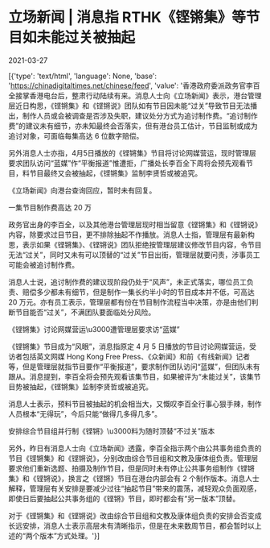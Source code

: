 # 立场新闻 | 消息指 RTHK《铿锵集》等节目如未能过关被抽起

2021-03-27

[{'type': 'text/html', 'language': None, 'base': 'https://chinadigitaltimes.net/chinese/feed', 'value': '香港政府委派政务官李百全接掌香港电台后，整肃行动陆续有来。消息人士向《立场新闻》表示，港台管理层近日构思，《铿锵集》和《铿锵说》团队如有节目因未能“过关”导致节目无法播出，制作人员或会被调查是否涉及失职，建议处分方式为追讨制作费。“追讨制作费”的建议未有细节，亦未知最终会否落实，但有港台员工估计，节目监制或成为追讨对象，可面临每集高达 6 位数字赔偿。

另外消息人士亦指，4月5日播放的《铿锵集》节目将讨论网媒营运，现时管理层要求团队访问“蓝媒”作“平衡报道”惟遭拒，广播处长李百全下周将会预先观看节目，料节目最终又会被抽起，《铿锵集》监制李贤哲或被追究。

《立场新闻》向港台查询回应，暂时未有回复。

一集节目制作费高达 20 万

政务官出身的李百全，以及其他港台管理层现时相当留意《铿锵集》和《铿锵说》内容，除要求过目节目，更不排除抽起不作播放。消息人士指，管理层有最新构思，表示如果《铿锵集》、《铿锵说》团队拒绝按管理层建议修改节目内容，令节目无法“过关”，同时又未有可以顶替的“过关”节目出街，管理层就要问责，涉事员工可能会被追讨制作费。

消息人士说，追讨制作费的建议现阶段仍处于“风声”，未正式落实，哪位员工负责、赔偿多少都未有细节，但是制作一集长约半小时的节目成本并不低，可高达 20 万元。亦有员工表示，管理层都有份在节目制作流程当中决策，亦是由他们判断节目能否“过关”，不满团队要面临处分风险。

《铿锵集》讨论网媒营运\u3000遭管理层要求访“蓝媒”

《铿锵集》节目成为“风眼”，消息指原定 4 月 5 日播放的节目讨论网媒营运，受访者包括英文网媒 Hong Kong Free Press、《众新闻》和前《有线新闻》记者等，但是管理层就指节目要作“平衡报道”，要求制作团队访问“蓝媒”，但团队未有跟从。消息提到，李百全将会预先观看该集节目，如果被评为“未能过关”，该集节目势被抽起，《铿锵集》监制李贤哲或被追究。

消息人士表示，预料节目被抽起的机会相当大，又慨叹李百全行事心狠手辣，制作人员根本“无得玩”，今后只能“做得几多得几多”。

安排综合节目组并行制《铿锵》\u3000料为随时顶替“不过关”版本

另外，昨日有消息人士向《立场新闻》透露，李百全指示两个由公共事务组负责的节目《铿锵集》和《铿锵说》，分别改由综合节目组和文教及康体组负责。管理层要求他们重新选题、拍摄及制作节目，但是同时未有停止公共事务组制作《铿锵集》和《铿锵说》，换言之《铿锵》节目在港台内部会有 2 个制作版本。消息人士解释，管理层有关安排是要减少过往“抽起节目”带来的震荡，减轻观众负面观感，即使日后要抽起公共事务组的《铿锵》节目，即时都会有“另一版本”顶替。

对于《铿锵集》和《铿锵说》改由综合节目组和文教及康体组负责的安排会否变成长远安排，消息人士表示高层未有清晰指示，但是在未来数周节目，都会暂时以上述的“两个版本”方式处理。'}]